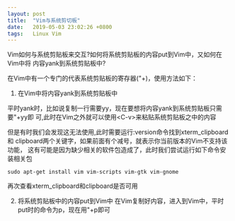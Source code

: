 ```yaml
---
layout: post
title:  "Vim与系统剪切板"
date:   2019-05-03 23:02:26 +0800
tags:   Linux Vim
---
```


Vim如何与系统剪贴板来交互?如何将系统剪贴板的内容put到Vim中，又如何在Vim中将
内容yank到系统剪贴板中?

在Vim中有一个专门的代表系统剪贴板的寄存器("+)，使用方法如下：
1. 在Vim中将内容yank到系统剪贴板中

平时yank时，比如说复制一行需要yy，现在要想将内容yank到系统剪贴板只需要"+yy即
可,此时在Vim之外就可以使用\<C-v\>来粘贴系统剪贴板之中的内容

但是有时我们会发现这无法使用,此时需要运行:version命令找到xterm\_clipboard和
clipboard两个关键字，如果前面有个减号，就表示你当前版本的Vim不支持该功能，
这有可能是因为缺少相关的软件包造成了，此时我们尝试运行如下命令安装相关包

```shell
sudo apt-get install vim vim-scripts vim-gtk vim-gnome
```
再次查看xterm\_clipboard和clipboard是否可用

2. 将系统剪贴板中的内容put到Vim中
在Vim复制好内容，进入到Vim中，平时put时的命令为p，现在用"+p即可
